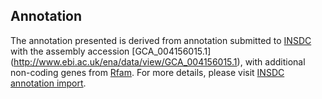 
Annotation
----------

The annotation presented is derived from annotation submitted to
[INSDC](http://www.insdc.org) with the assembly accession [GCA\_004156015.1]
(http://www.ebi.ac.uk/ena/data/view/GCA_004156015.1),
with additional non-coding genes from
[Rfam](http://rfam.xfam.org/). For more details, please visit [INSDC
annotation import](http://ensemblgenomes.org/info/data/insdc_annotation).
